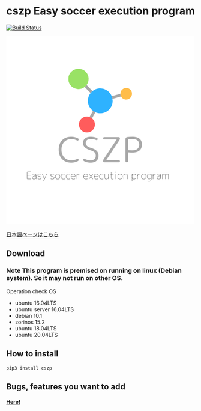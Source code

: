 # cszp Easy soccer execution program
[![Build Status](https://travis-ci.org/kumitatepazuru/cszp.svg?branch=master)](https://travis-ci.org/kumitatepazuru/cszp)

![Logo](https://raw.githubusercontent.com/kumitatepazuru/cszp/master/logo.png)

[日本語ページはこちら](https://github.com/kumitatepazuru/cszp/blob/master/README_jp.md)


## Download
### Note This program is premised on running on linux (Debian system). So it may not run on other OS.
Operation check OS
- ubuntu 16.04LTS
- ubuntu server 16.04LTS
- debian 10.1
- zorinos 15.2
- ubuntu 18.04LTS
- ubuntu 20.04LTS

## How to install

```
pip3 install cszp
```

## Bugs, features you want to add
#### [Here!](https://github.com/kumitatepazuru/cszp/issues)
